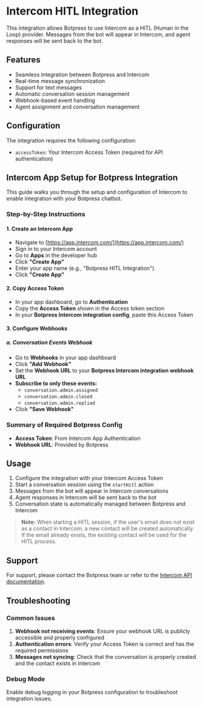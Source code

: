 # Intercom HITL Integration

This integration allows Botpress to use Intercom as a HITL (Human in the Loop) provider. Messages from the bot will appear in Intercom, and agent responses will be sent back to the bot.

## Features

- Seamless integration between Botpress and Intercom
- Real-time message synchronization
- Support for text messages
- Automatic conversation session management
- Webhook-based event handling
- Agent assignment and conversation management

## Configuration

The integration requires the following configuration:

- `accessToken`: Your Intercom Access Token (required for API authentication)

## Intercom App Setup for Botpress Integration

This guide walks you through the setup and configuration of Intercom to enable integration with your Botpress chatbot.

### Step-by-Step Instructions

#### 1. Create an Intercom App

* Navigate to [https://app.intercom.com/](https://app.intercom.com/)
* Sign in to your Intercom account
* Go to **Apps** in the developer hub
* Click **"Create App"**
* Enter your app name (e.g., "Botpress HITL Integration")
* Click **"Create App"**

#### 2. Copy Access Token

* In your app dashboard, go to **Authentication**
* Copy the **Access Token** shown in the Access token section
* In your **Botpress Intercom integration config**, paste this Access Token

#### 3. Configure Webhooks

##### a. Conversation Events Webhook

* Go to **Webhooks** in your app dashboard
* Click **"Add Webhook"**
* Set the **Webhook URL** to your **Botpress Intercom integration webhook URL**
* **Subscribe to only these events:**
  * `conversation.admin.assigned`
  * `conversation.admin.closed`
  * `conversation.admin.replied`
* Click **"Save Webhook"**

### Summary of Required Botpress Config

* **Access Token**: From Intercom App Authentication
* **Webhook URL**: Provided by Botpress

## Usage

1. Configure the integration with your Intercom Access Token
2. Start a conversation session using the `startHitl` action
3. Messages from the bot will appear in Intercom conversations
4. Agent responses in Intercom will be sent back to the bot
5. Conversation state is automatically managed between Botpress and Intercom

> **Note:** When starting a HITL session, if the user's email does not exist as a contact in Intercom, a new contact will be created automatically. If the email already exists, the existing contact will be used for the HITL process.

## Support

For support, please contact the Botpress team or refer to the [Intercom API documentation](https://developers.intercom.com/docs).

## Troubleshooting

### Common Issues

1. **Webhook not receiving events**: Ensure your webhook URL is publicly accessible and properly configured
2. **Authentication errors**: Verify your Access Token is correct and has the required permissions
3. **Messages not syncing**: Check that the conversation is properly created and the contact exists in Intercom

### Debug Mode

Enable debug logging in your Botpress configuration to troubleshoot integration issues.
